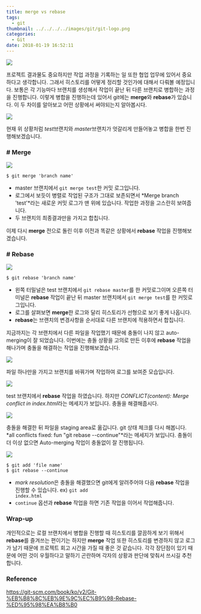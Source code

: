 ```yaml
---
title: merge vs rebase
tags:
  - git
thumbnail: ../../../../images/git/git-logo.png
categories:
  - Git
date: 2018-01-19 16:52:11
---
```




![](../../../../images/git/git-logo.png)

프로젝트 결과물도 중요하지만 작업 과정을 기록하는 일 또한 협업 업무에 있어서 중요하다고 생각합니다. 그래서 히스토리를 어떻게 정리할 것인가에 대해서 다뤄볼 예정입니다. 보통은 각 기능마다 브랜치를 생성해서 작업이 끝난 뒤 다른 브랜치로 병합하는 과정을 진행합니다. 이렇게 병합을 진행하는데 있어서 git에는 **merge**와 **rebase**가 있습니다. 이 두 차이를 알아보고 어떤 상황에서 써야되는지 알아봅시다.

![](../../../../images/git/git-merge-vs-rebase-01.png)


현재 위 상황처럼 *test*브랜치와 *master*브랜치가 엇갈리게 만들어놓고 병합을 한번 진행해보겠습니다.


### # Merge

![](../../../../images/git/git-merge-vs-rebase-02.png)

``` shell
$ git merge 'branch name'
```

* master 브랜치에서 <code>git merge test</code>한 커밋 로그입니다.
* 로그에서 보듯이 병렬로 작업된 구조가 그대로 보존되면서 *Merge branch 'test'*라는 새로운 커밋 로그가 맨 위에 있습니다. 작업한 과정을 고스란히 보여줍니다.
* 두 브랜치의 최종결과만을 가지고 합칩니다.

이제 다시 **merge** 전으로 돌린 이후 이전과 똑같은 상황에서 **rebase** 작업을 진행해보겠습니다.

### # Rebase

![](../../../../images/git/git-merge-vs-rebase-03.png)

``` shell
$ git rebase 'branch name'
```

* 왼쪽 터밀널은 test 브랜치에서 <code>git rebase master</code>를 한 커밋로그이며 오른쪽 터미널은 **rebase** 작업이 끝난 뒤 master 브랜치에서 <code>git merge test</code>를 한 커밋로그입니다.
* 로그를 살펴보면 **merge**한 로그와 달리 히스토리가 선형으로 보기 좋게 나옵니다. 
* **rebase**는 브랜치의 변경사항을 순서대로 다른 브랜치에 적용하면서 합칩니다.

지금까지는 각 브랜치에서 다른 파일을 작업했기 때문에 충돌이 나지 않고 auto-merging이 잘 되었습니다.
이번에는 충돌 상황을 고의로 만든 이후에 **rebase** 작업을 해나가며 충돌을 해결하는 작업을 진행해보겠습니다.

![](../../../../images/git/git-merge-vs-rebase-04.png)

파일 하나만을 가지고 브랜치를 바꿔가며 작업하여 로그를 보여준 모습입니다.

![](../../../../images/git/git-merge-vs-rebase-05.png)

test 브랜치에서 **rebase** 작업을 하였습니다.
하지만 *CONFLICT(content): Merge conflict in index.html*라는 메세지가 보입니다.
충돌을 해결해줍시다.

![](../../../../images/git/git-merge-vs-rebase-06.png)

충돌을 해결한 뒤 파일을 staging area로 옮깁니다. git 상태 체크를 다시 해봅니다. 
*all conflicts fixed: fun "git rebase --continue"*라는 메세지가 보입니다.
충돌이 더 이상 없으면 Auto-merging 작업이 충돌없이 잘 진행됩니다.

![](../../../../images/git/git-merge-vs-rebase-07.png)


``` shell
$ git add 'file name'
$ git rebase --continue
```

* *mark resolution*은 충돌을 해결했으면 git에게 알려주어야 다음 **rebase** 작업을 진행할 수 있습니다.
ex) <code>git add index.html</code>
* <code>continue</code> 옵션과 **rebase** 작업을 하면 기존 작업을 이어서 작업해줍니다.

### Wrap-up

개인적으로는 로컬 브랜치에서 병합을 진행할 때 히스토리를 깔끔하게 보기 위해서 **rebase**를 즐겨쓰는 편이기는 하지만 **merge** 작업 또한 히스토리를 변경하지 않고 로그가 남기 때문에 프로젝트 회고 시간을 가질 때 좋은 것 같습니다. 각각 장단점이 있기 때문에 어떤 것이 우월하다고 말하기 곤란하며 각자의 상황과 판단에 맞춰서 쓰시길 추천합니다. 

### Reference
<https://git-scm.com/book/ko/v2/Git-%EB%B8%8C%EB%9E%9C%EC%B9%98-Rebase-%ED%95%98%EA%B8%B0>